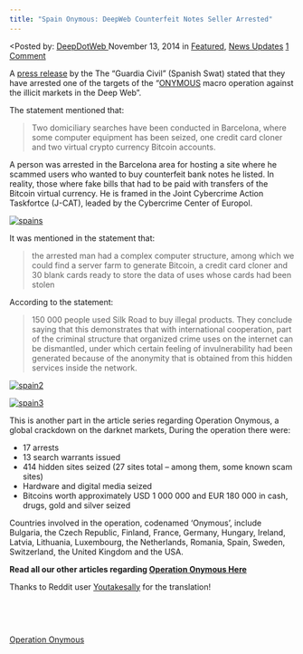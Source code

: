 ```yaml
---
title: "Spain Onymous: DeepWeb Counterfeit Notes Seller Arrested"
---
```


<article class="post-listing post-8223 post type-post status-publish format-standard has-post-thumbnail hentry  tag-operation-onymous">
<<span>Posted by: <a href="https://www.deepdotweb.com/author/admin/" title="">DeepDotWeb </a></span>
    <span>November 13, 2014</span>
    <span>in <a href="https://www.deepdotweb.com/category/deepdot-news/" rel="category tag">Featured</a>, <a href="https://www.deepdotweb.com/category/news-updates/" rel="category tag">News Updates</a></span>
    <span><a href="https://www.deepdotweb.com/2014/11/13/spanin-onymous-deepweb-counterfeit-notes-seller-arrested/#comments">1 Comment</a></span>
    </p>
    <div class="clear"></div>
    <div class="entry">
    <p>A <a href="http://www.guardiacivil.es/es/prensa/noticias/5146.html">press release</a> by the The &#8220;Guardia Civil&#8221; (Spanish Swat) stated that they have arrested one of the targets of the &#8220;<a href="http://www.deepdotweb.com/tag/operation-onymous/">ONYMOUS</a> macro operation against the illicit markets in the Deep Web&#8221;.</p>
    <p>The statement mentioned that:</p>
    <blockquote><p>Two domiciliary searches have been conducted in Barcelona, where some computer equipment has been seized, one credit card cloner and two virtual crypto currency Bitcoin accounts.</p></blockquote>
    <p>A person was arrested in the Barcelona area for hosting a site where he scammed users who wanted to buy counterfeit bank notes he listed. In reality, those where fake bills that had to be paid with transfers of the Bitcoin virtual currency. He is framed in the Joint Cybercrime Action Taskfortce (J-CAT), leaded by the Cybercrime Center of Europol.</p>
    <p><a href="/imgs/2014/11/spains.jpg"><img class="aligncenter size-full wp-image-8225" src="/imgs/2014/11/spains.jpg" alt="spains" width="800" height="600" srcset="/imgs/2014/11/spains.jpg 800w, /imgs/2014/11/spains-300x225.jpg 300w" sizes="(max-width: 800px) 100vw, 800px"/></a></p>
    <p>It was mentioned in the statement that:</p>
    <blockquote><p>the arrested man had a complex computer structure, among which we could find a server farm to generate Bitcoin, a credit card cloner and 30 blank cards ready to store the data of uses whose cards had been stolen</p></blockquote>
    <p>According to the statement:</p>
    <blockquote><p>150 000 people used Silk Road to buy illegal products. They conclude saying that this demonstrates that with international cooperation, part of the criminal structure that organized crime uses on the internet can be dismantled, under which certain feeling of invulnerability had been generated because of the anonymity that is obtained from this hidden services inside the network.</p></blockquote>
    <p><a href="/imgs/2014/11/spain2.jpg"><img class="aligncenter size-full wp-image-8234" src="/imgs/2014/11/spain2.jpg" alt="spain2" width="800" height="600" srcset="/imgs/2014/11/spain2.jpg 800w, /imgs/2014/11/spain2-300x225.jpg 300w" sizes="(max-width: 800px) 100vw, 800px"/></a></p>
    <p><a href="/imgs/2014/11/spain3.jpg"><img class="aligncenter  wp-image-8235" src="/imgs/2014/11/spain3.jpg" alt="spain3" width="539" height="719" srcset="/imgs/2014/11/spain3.jpg 600w, /imgs/2014/11/spain3-225x300.jpg 225w" sizes="(max-width: 539px) 100vw, 539px"/></a></p>
    <p>This is another part in the article series regarding Operation Onymous, a global crackdown on the darknet markets, During the operation there were:</p>
    <ul>
    <li>17 arrests</li>
    <li>13 search warrants issued</li>
    <li>414 hidden sites seized (27 sites total &#8211; among them, some known scam sites)</li>
    <li>Hardware and digital media seized</li>
    <li>Bitcoins worth approximately USD 1 000 000 and EUR 180 000 in cash, drugs, gold and silver seized</li>
    </ul>
    <p>Countries involved in the operation, codenamed ‘Onymous’, include Bulgaria, the Czech Republic, Finland, France, Germany, Hungary, Ireland, Latvia, Lithuania, Luxembourg, the Netherlands, Romania, Spain, Sweden, Switzerland, the United Kingdom and the USA.</p>
    <p><strong>Read all our other articles regarding <a href="http://www.deepdotweb.com/tag/silkroad2bust/">Operation Onymous Here</a></strong></p>
    <p>Thanks to Reddit user <a href="http://www.reddit.com/user/youtakesally">Youtakesally</a> for the translation!</p>
    <p>&nbsp;</p>
    <p>&nbsp;</p>
    </div>
    <a href="https://www.deepdotweb.com/tag/operation-onymous/" rel="tag">Operation Onymous</a></span> <span style="display:none" class="updated">2014-11-13</span>
    <div style="display:none" class="vcard author" itemprop="author" itemscope itemtype="http://schema.org/Person"><strong class="fn" itemprop="name">
    
